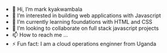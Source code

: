 - 👋 Hi, I’m mark kyakwambala
- 👀 I’m interested in building web applications with Javascript
- 🌱 I’m currently learning foundations with HTML and CSS
- 💞️ I’m looking to collaborate on full stack javascript projects
- 📫 How to reach me ...
- ⚡ Fun fact: I am a cloud operations enginner from Uganda

<!---
mkyakwambala/mkyakwambala is a ✨ special ✨ repository because its `README.md` (this file) appears on your GitHub profile.
You can click the Preview link to take a look at your changes.
--->
